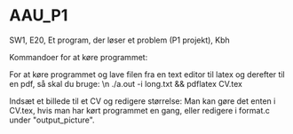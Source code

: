 # AAU_P1
SW1, E20, Et program, der løser et problem (P1 projekt), Kbh

Kommandoer for at køre programmet:

For at køre programmet og lave filen fra en text editor til latex og derefter til en pdf, så skal du bruge: \n
./a.out -i long.txt && pdflatex CV.tex

Indsæt et billede til et CV og redigere størrelse:
Man kan gøre det enten i CV.tex, hvis man har kørt programmet en gang, eller redigere i format.c under "output_picture". 
